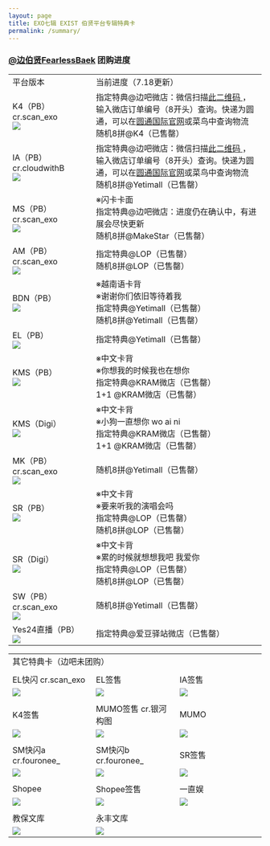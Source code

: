 ```yaml
---
layout: page
title: EXO七辑 EXIST 伯贤平台专辑特典卡
permalink: /summary/
---
```



### [@边伯贤FearlessBaek](https://weibo.com/u/3694863325) 团购进度

<font size=2>

<div class="row">
    <div class="span4">
        <table width="100%" style="table-layout:fixed">
          <tr>
            <td width="33%">平台版本</td>
            <td>当前进度（7.18更新​​​）</td>
          </tr>
          <tr>
            <td style="vertical-align: middle">K4（PB） cr.scan_exo<br><a href="https://s2.loli.net/2023/07/13/qn6Wt7wQFpMlKkR.jpg"><img src="https://s2.loli.net/2023/07/13/qn6Wt7wQFpMlKkR.jpg" ></a></td>
            <td style="vertical-align: middle">指定特典@边吧微店：微信扫描<a href="https://s2.loli.net/2023/07/18/LVuvgXZiTnA7Dlz.jpg">此二维码 </a>，输入微店订单编号（8开头）查询。快递为圆通，可以在<a href="https://www.ytoglobal.com/service/">圆通国际官网</a>或菜鸟中查询物流 ​​​<br>随机8拼@K4（已售罄）</td>
          </tr>
          <tr>
            <td style="vertical-align: middle">IA（PB） cr.cloudwithB<br><a href="https://s2.loli.net/2023/07/21/7cW5VDhR8MSl4En.jpg"><img src="https://s2.loli.net/2023/07/21/7cW5VDhR8MSl4En.jpg" ></a></td>
            <td style="vertical-align: middle">指定特典@边吧微店：微信扫描<a href="https://s2.loli.net/2023/07/21/7ALyDtnk2gNxHP9.jpg">此二维码 </a>，输入微店订单编号（8开头）查询。快递为圆通，可以在<a href="https://www.ytoglobal.com/service/">圆通国际官网</a>或菜鸟中查询物流<br>随机8拼@Yetimall（已售罄）</td>
          </tr>
          <tr>
            <td style="vertical-align: middle">MS（PB） cr.scan_exo<br><a href="https://s2.loli.net/2023/07/20/PHJuWL2o1ZhO8vt.jpg"><img src="https://s2.loli.net/2023/07/20/PHJuWL2o1ZhO8vt.jpg" ></a></td>
            <td style="vertical-align: middle">※闪卡卡面<br>指定特典@边吧微店：进度仍在确认中，有进展会尽快更新 ​​​<br> 随机8拼@MakeStar（已售罄）</td>
          </tr>
          <tr>
            <td style="vertical-align: middle">AM（PB） cr.scan_exo<br><a href="https://s2.loli.net/2023/07/18/dsVC7lZhcAoL1Ir.png"><img src="https://s2.loli.net/2023/07/18/dsVC7lZhcAoL1Ir.png" ></a></td>
            <td style="vertical-align: middle">指定特典@LOP（已售罄）<br> 随机8拼@LOP（已售罄）</td>
          </tr>
          <tr>
            <td style="vertical-align: middle">BDN（PB）<br><a href="https://s2.loli.net/2023/07/10/CdS64uU1peA2Yi3.jpg"><img src="https://s2.loli.net/2023/07/10/CdS64uU1peA2Yi3.jpg" ></a></td>
            <td style="vertical-align: middle">※越南语卡背<br>※谢谢你们依旧等待着我<br>指定特典@Yetimall（已售罄）<br>随机8拼@Yetimall（已售罄）</td>
          </tr>
          <tr>
            <td style="vertical-align: middle">EL（PB）<br><a href="https://s2.loli.net/2023/07/04/mQKLYXf1pqEOtMe.png"><img src="https://s2.loli.net/2023/07/04/mQKLYXf1pqEOtMe.png" ></a></td>
            <td style="vertical-align: middle">指定特典@Yetimall（已售罄）</td>
          </tr>
          <tr>
            <td style="vertical-align: middle">KMS（PB）<br><a href="https://s2.loli.net/2023/07/04/XBCy45rZqYhiwcQ.png"><img src="https://s2.loli.net/2023/07/04/XBCy45rZqYhiwcQ.png" ></a></td>
            <td style="vertical-align: middle">※中文卡背<br>※你想我的时候我也在想你<br>指定特典@KRAM微店（已售罄）<br> 1+1 @KRAM微店（已售罄）</td>
          </tr>
          <tr>
            <td style="vertical-align: middle">KMS（Digi）<br><a href="https://s2.loli.net/2023/07/04/qT6NLJXt4YEPZMV.png"><img src="https://s2.loli.net/2023/07/04/qT6NLJXt4YEPZMV.png" ></a></td>
            <td style="vertical-align: middle">※中文卡背<br>※小狗一直想你 wo ai ni<br>指定特典@KRAM微店（已售罄）<br> 1+1 @KRAM微店（已售罄）</td>
          </tr>
          <tr>
            <td style="vertical-align: middle">MK（PB） cr.scan_exo<br><a href="https://s2.loli.net/2023/07/18/9fpkVO32UK5X8Wd.png"><img src="https://s2.loli.net/2023/07/18/9fpkVO32UK5X8Wd.png" ></a></td>
            <td style="vertical-align: middle">随机8拼@Yetimall（已售罄）</td>
          </tr>
          <tr>
            <td style="vertical-align: middle">SR（PB）<br><a href="https://s2.loli.net/2023/07/20/YoD9aG7xIl8ZRUr.png"><img src="https://s2.loli.net/2023/07/20/YoD9aG7xIl8ZRUr.png" ></a></td>
            <td style="vertical-align: middle">※中文卡背<br>※要来听我的演唱会吗<br>指定特典@LOP（已售罄）<br> 随机8拼@LOP（已售罄）</td>
          </tr>
          <tr>
            <td style="vertical-align: middle">SR（Digi）<br><a href="https://s2.loli.net/2023/07/20/uzbOyvLxSqKegEr.png"><img src="https://s2.loli.net/2023/07/20/uzbOyvLxSqKegEr.png" ></a></td>
            <td style="vertical-align: middle">※中文卡背<br>※累的时候就想想我吧 我爱你<br>指定特典@LOP（已售罄）<br> 随机8拼@LOP（已售罄）</td>
          </tr>
          <tr>
            <td style="vertical-align: middle">SW（PB） cr.scan_exo<br><a href="https://s2.loli.net/2023/07/20/XwplDVisjbP9auJ.jpg"><img src="https://s2.loli.net/2023/07/20/XwplDVisjbP9auJ.jpg" ></a></td>
            <td style="vertical-align: middle">随机8拼@Yetimall（已售罄）</td>
          </tr>
          <tr>
            <td style="vertical-align: middle">Yes24直播（PB）<br><a href="https://s2.loli.net/2023/06/22/rEcaCqIRYmPKFjU.png"><img src="https://s2.loli.net/2023/06/22/rEcaCqIRYmPKFjU.png" ></a></td>
            <td style="vertical-align: middle">指定特典@爱豆驿站微店（已售罄）</td>
          </tr>
        </table>
    </div>
</div>





<font size=2>

<div class="row">
    <div class="span4">
        <table width="100%" style="table-layout:fixed">
          <tr>
            <td colspan="3">其它特典卡（边吧未团购）</td>
          </tr>
          <tr>
            <td colspan="3"> </td>
          </tr>
          <tr>
            <td width="33%">EL快闪 cr.scan_exo</td>
            <td width="33%">EL签售</td>
            <td>IA签售</td>
          </tr>
          <tr>
            <td style="vertical-align: middle"><a href="https://s2.loli.net/2023/07/18/rvNbkoAzUfL9ZtW.png"><img src="https://s2.loli.net/2023/07/18/rvNbkoAzUfL9ZtW.png" ></a></td>
            <td style="vertical-align: middle"><a href="https://s2.loli.net/2023/06/22/rEcaCqIRYmPKFjU.png"><img src="https://s2.loli.net/2023/06/22/rEcaCqIRYmPKFjU.png" ></a></td>
            <td style="vertical-align: middle"><a href="https://s2.loli.net/2023/07/12/2qhWX67HAegnMsB.png"><img src="https://s2.loli.net/2023/07/12/2qhWX67HAegnMsB.png" ></a></td>
          </tr>
          <tr>
            <td colspan="3"> </td>
          </tr>
          <tr>
            <td style="vertical-align: middle">K4签售</td>
            <td style="vertical-align: middle">MUMO签售 cr.银河构图</td>
            <td style="vertical-align: middle">MUMO</td>
          </tr>
          <tr>
            <td style="vertical-align: middle"><a href="https://s2.loli.net/2023/06/22/rEcaCqIRYmPKFjU.png"><img src="https://s2.loli.net/2023/06/22/rEcaCqIRYmPKFjU.png" ></a></td>
            <td style="vertical-align: middle"><a href="https://s2.loli.net/2023/07/13/ZjchmMYPfy16H9E.jpg"><img src="https://s2.loli.net/2023/07/13/ZjchmMYPfy16H9E.jpg" ></a></td>
            <td style="vertical-align: middle"><a href="https://s2.loli.net/2023/06/22/rEcaCqIRYmPKFjU.png"><img src="https://s2.loli.net/2023/06/22/rEcaCqIRYmPKFjU.png" ></a></td>
          </tr>
          <tr>
            <td colspan="3"> </td>
          </tr>
          <tr>
            <td style="vertical-align: middle">SM快闪a cr.fouronee_</td>
            <td style="vertical-align: middle">SM快闪b cr.fouronee_</td>
            <td style="vertical-align: middle">SR签售</td>
          </tr>
          <tr>
            <td style="vertical-align: middle"><a href="https://s2.loli.net/2023/07/12/IZ2d8rpKCWwyGxa.jpg"><img src="https://s2.loli.net/2023/07/12/IZ2d8rpKCWwyGxa.jpg" ></a></td>
            <td style="vertical-align: middle"><a href="https://s2.loli.net/2023/07/12/tlos2JOFYpwHPne.jpg"><img src="https://s2.loli.net/2023/07/12/tlos2JOFYpwHPne.jpg" ></a></td>
            <td style="vertical-align: middle"><a href="https://s2.loli.net/2023/07/20/7nHwRmTutLUD3rP.png"><img src="https://s2.loli.net/2023/07/20/7nHwRmTutLUD3rP.png" ></a></td>
          </tr>
          <tr>
            <td colspan="3"> </td>
          </tr>
          <tr>
            <td style="vertical-align: middle">Shopee</td>
            <td style="vertical-align: middle">Shopee签售</td>
            <td style="vertical-align: middle">一直娱</td>        
          </tr>
          <tr>
            <td style="vertical-align: middle"><a href="https://s2.loli.net/2023/07/21/LVtomunlZsGqDNf.jpg"><img src="https://s2.loli.net/2023/07/21/LVtomunlZsGqDNf.jpg" ></a></td>
            <td style="vertical-align: middle"><a href="https://s2.loli.net/2023/07/18/HXRpjFIz1e9wOLt.png"><img src="https://s2.loli.net/2023/07/18/HXRpjFIz1e9wOLt.png" ></a></td>
            <td style="vertical-align: middle"><a href="https://s2.loli.net/2023/07/07/uhsxt3iOaI5WrXM.png"><img src="https://s2.loli.net/2023/07/07/uhsxt3iOaI5WrXM.png" ></a></td>
          </tr>
          <tr>
            <td colspan="3"> </td>
          </tr>
          <tr>
            <td style="vertical-align: middle">教保文库</td>
            <td style="vertical-align: middle">永丰文库</td>
            <td style="vertical-align: middle"> </td>
          </tr>
          <tr>
            <td style="vertical-align: middle"><a href="https://s2.loli.net/2023/07/08/MVieGjrALHwJfOx.jpg"><img src="https://s2.loli.net/2023/07/08/MVieGjrALHwJfOx.jpg" ></a></td>
            <td style="vertical-align: middle"><a href="https://s2.loli.net/2023/07/10/4qpKdJWYgbUx2Nu.jpg"><img src="https://s2.loli.net/2023/07/10/4qpKdJWYgbUx2Nu.jpg" ></a></td>
            <td style="vertical-align: middle"> </td>
          </tr>
        </table>
    </div>
</div>
</font>





